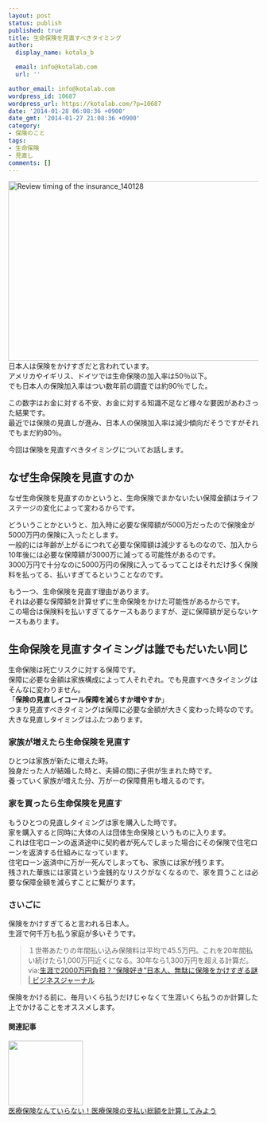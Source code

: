 ```yaml
---
layout: post
status: publish
published: true
title: 生命保険を見直すべきタイミング
author:
  display_name: kotala_b

  email: info@kotalab.com
  url: ''

author_email: info@kotalab.com
wordpress_id: 10687
wordpress_url: https://kotalab.com/?p=10687
date: '2014-01-28 06:08:36 +0900'
date_gmt: '2014-01-27 21:08:36 +0900'
category:
- 保険のこと
tags:
- 生命保険
- 見直し
comments: []
---
```

<p><img src="https://kotalab.com/wp-content/uploads/Review-timing-of-the-insurance_140128-546x361.jpg" alt="Review timing of the insurance_140128" width="546" height="361" class="alignnone size-large wp-image-10689" /><br />
日本人は保険をかけすぎだと言われています。<br />
アメリカやイギリス、ドイツでは生命保険の加入率は50％以下。<br />
でも<span class="b">日本人の保険加入率はつい数年前の調査では約90％でした</span>。</p>
<p>この数字はお金に対する不安、お金に対する知識不足など様々な要因があわさった結果です。<br />
最近では保険の見直しが進み、日本人の保険加入率は減少傾向だそうですがそれでもまだ約80％。</p>
<p>今回は保険を見直すべきタイミングについてお話します。<br />
<!--more--></p>
<h2>なぜ生命保険を見直すのか</h2>
<p>なぜ生命保険を見直すのかというと、生命保険でまかないたい保障金額はライフステージの変化によって変わるからです。</p>
<p>どういうことかというと、加入時に必要な保障額が5000万だったので保険金が5000万円の保険に入ったとします。<br />
一般的には年齢が上がるにつれて必要な保障額は減少するものなので、加入から10年後には必要な保障額が3000万に減ってる可能性があるのです。<br />
<span class="b">3000万円で十分なのに5000万円の保険に入ってるってことはそれだけ多く保険料を払ってる、払いすぎてるということ</span>なのです。</p>
<p>もう一つ、生命保険を見直す理由があります。<br />
それは必要な保障額を計算せずに生命保険をかけた可能性があるからです。<br />
この場合は保険料を払いすぎてるケースもありますが、逆に保障額が足らないケースもあります。</p>
<h2>生命保険を見直すタイミングは誰でもだいたい同じ</h2>
<p>生命保険は死亡リスクに対する保障です。<br />
保障に必要な金額は家族構成によって人それぞれ。でも見直すべきタイミングはそんなに変わりません。<br />
「<strong>保険の見直しイコール保障を減らすか増やすか</strong>」<br />
つまり見直すべきタイミングは保障に必要な金額が大きく変わった時なのです。<br />
大きな見直しタイミングはふたつあります。</p>
<h3>家族が増えたら生命保険を見直す</h3>
<p>ひとつは家族が新たに増えた時。<br />
独身だった人が結婚した時と、夫婦の間に子供が生まれた時です。<br />
養っていく家族が増えた分、万が一の保障費用も増えるのです。</p>
<h3>家を買ったら生命保険を見直す</h3>
<p>もうひとつの見直しタイミングは家を購入した時です。<br />
家を購入すると同時に大体の人は団体生命保険というものに入ります。<br />
これは住宅ローンの返済途中に契約者が死んでしまった場合にその保険で住宅ローンを返済する仕組みになっています。<br />
住宅ローン返済中に万が一死んでしまっても、家族には家が残ります。<br />
残された華族には家賃という金銭的なリスクがなくなるので、家を買うことは必要な保障金額を減らすことに繋がります。</p>
<h3>さいごに</h3>
<p>保険をかけすぎてると言われる日本人。<br />
生涯で何千万も払う家庭が多いそうです。</p>
<blockquote><p>１世帯あたりの年間払い込み保険料は平均で45.5万円。これを20年間払い続けたら1,000万円近くになる。30年なら1,300万円を超える計算だ。<br />
via:<a href="http://biz-journal.jp/2014/01/post_3931.html" target="_blank">生涯で2000万円負担？&ldquo;保険好き&rdquo;日本人、無駄に保険をかけすぎる謎 | ビジネスジャーナル</a><a href="http://b.hatena.ne.jp/entry/http://biz-journal.jp/2014/01/post_3931.html" target="_blank"><img border="0" src="http://b.hatena.ne.jp/entry/image/http://biz-journal.jp/2014/01/post_3931.html" alt="" /></a></p></blockquote>
<p>保険をかける前に、毎月いくら払うだけじゃなくて生涯いくら払うのか計算した上でかけることをオススメします。</p>
<h4 class="rel">関連記事</h4>
<div class="shht">
<div class="shhtimg"><a href="https://kotalab.com/no-insurance" target="_blank"><img src="https://kotalab.com/wp-content/uploads/no-insurance_130118_01-546x233.png" alt="" width="150" height="130" /></a></div>
<div class="shhttext"><a href="https://kotalab.com/no-insurance" target="_blank">医療保険なんていらない！医療保険の支払い総額を計算してみよう</a><span class="removed_link" title="http://b.hatena.ne.jp/entry/https://kotalab.com/no-insurance"><img border="0" src="http://b.hatena.ne.jp/entry/image/https://kotalab.com/no-insurance" alt="" /></span></div>
</div>
